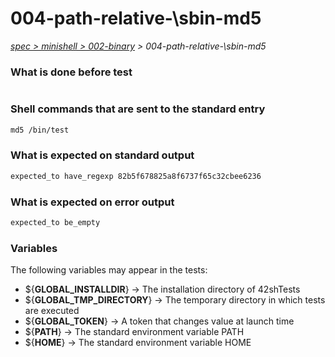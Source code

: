 # 004-path-relative-\sbin-md5

*[spec > minishell > 002-binary](..) > 004-path-relative-\sbin-md5*

### What is done before test

```bash

```

### Shell commands that are sent to the standard entry

```bash
md5 /bin/test

```

### What is expected on standard output

```bash
expected_to have_regexp 82b5f678825a8f6737f65c32cbee6236
```

### What is expected on error output

```bash
expected_to be_empty
```

### Variables

The following variables may appear in the tests:

* ${**GLOBAL_INSTALLDIR**} -> The installation directory of 42shTests
* ${**GLOBAL_TMP_DIRECTORY**} -> The temporary directory in which tests are executed
* ${**GLOBAL_TOKEN**} -> A token that changes value at launch time
* ${**PATH**} -> The standard environment variable PATH
* ${**HOME**} -> The standard environment variable HOME
